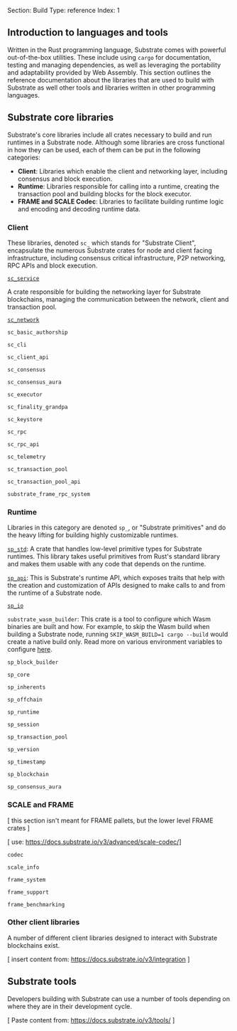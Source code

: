 Section: Build
Type: reference 
Index: 1

## Introduction to languages and tools

Written in the Rust programming language, Substrate comes with powerful out-of-the-box utilities.
These include using `cargo` for documentation, testing and managing dependencies, as well as leveraging the portability and adaptability provided by Web Assembly.
This section outlines the reference documentation about the libraries that are used to build with Substrate as well other tools and libraries written in other programming languages.

## Substrate core libraries 

Substrate's core libraries include all crates necessary to build and run runtimes in a Substrate node.
Although some libraries are cross functional in how they can be used, each of them can be put in the following categories:

- **Client**: Libraries which enable the client and networking layer, including consensus and block execution. 
- **Runtime**: Libraries responsible for calling into a runtime, creating the transaction pool and building blocks for the block executor.
- **FRAME and SCALE Codec**: Libraries to facilitate building runtime logic and encoding and decoding runtime data.

### Client 

These libraries, denoted `sc_` which stands for "Substrate Client", encapsulate the numerous Substrate crates for node and client facing infrastructure, including consensus critical infrastructure, P2P networking, RPC APIs and block execution.

[`sc_service`](https://docs.substrate.io/rustdocs/latest/sc_service/index.html)
    
A crate responsible for building the networking layer for Substrate blockchains, managing the communication between the network, client and transaction pool. 
    
[`sc_network`](https://docs.substrate.io/rustdocs/latest/sc_network/index.html)

`sc_basic_authorship`

`sc_cli`

`sc_client_api`

`sc_consensus`

`sc_consensus_aura`

`sc_executor`

`sc_finality_grandpa`

`sc_keystore`

`sc_rpc`

`sc_rpc_api`

`sc_telemetry`

`sc_transaction_pool`

`sc_transaction_pool_api`

`substrate_frame_rpc_system`

### Runtime 
Libraries in this category are denoted `sp_`, or "Substrate primitives" and do the heavy lifting for building highly customizable runtimes.

[`sp_std`](https://docs.substrate.io/rustdocs/latest/sp_std/index.html): A crate that handles low-level primitive types for Substrate runtimes.
This library takes useful primitives from Rust's standard library and makes them usable with any code that depends on the runtime.

[`sp_api`](https://docs.substrate.io/rustdocs/latest/sp_api/index.html): This is Substrate's runtime API, which exposes traits that help with the creation and customization of APIs designed to make calls to and from the runtime of a Substrate node.

[`sp_io`](https://docs.substrate.io/rustdocs/latest/sp_io/index.html)

`substrate_wasm_builder`: This crate is a tool to configure which Wasm binaries are built and how. 
For example, to skip the Wasm build when building a Substrate node, running `SKIP_WASM_BUILD=1 cargo --build` would create a native build only. 
Read more on various environment variables to configure [here](https://docs.substrate.io/rustdocs/latest/substrate_wasm_builder/index.html#environment-variables).

`sp_block_builder` 

`sp_core`

`sp_inherents`

`sp_offchain`

`sp_runtime`

`sp_session`

`sp_transaction_pool`

`sp_version`

`sp_timestamp`

`sp_blockchain`

`sp_consensus_aura`

### SCALE and FRAME

[ this section isn't meant for FRAME pallets, but the lower level FRAME crates ]

[ use: https://docs.substrate.io/v3/advanced/scale-codec/]

`codec`

`scale_info` 

`frame_system`

`frame_support`

`frame_benchmarking`

### Other client libraries

A number of different client libraries designed to interact with Substrate blockchains exist.

[ insert content from: https://docs.substrate.io/v3/integration ]

## Substrate tools 

Developers building with Substrate can use a number of tools depending on where they are in their development cycle.

[ Paste content from: https://docs.substrate.io/v3/tools/ ]
